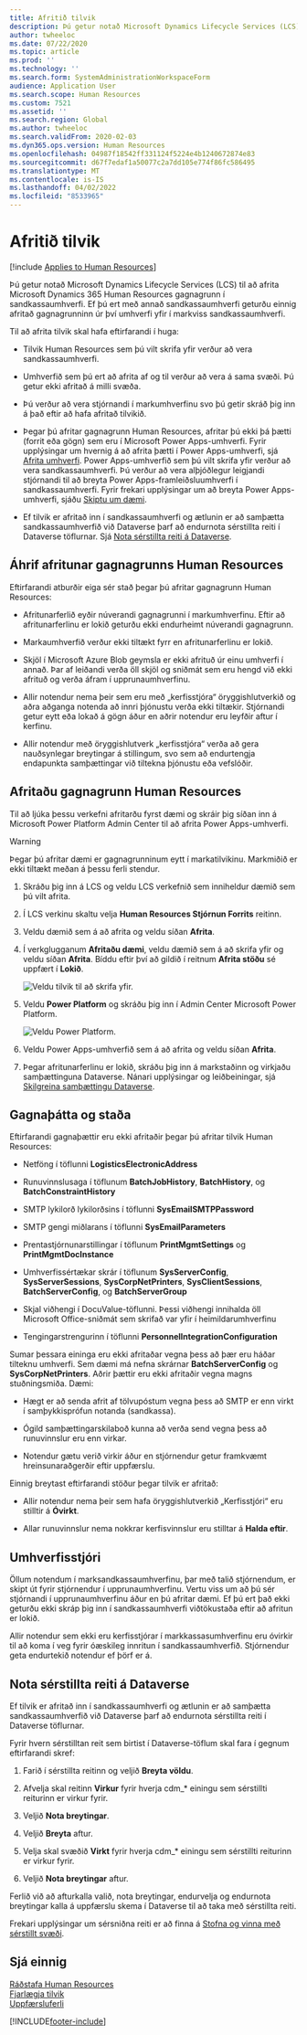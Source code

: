 ```yaml
---
title: Afritið tilvik
description: Þú getur notað Microsoft Dynamics Lifecycle Services (LCS) til að afrita Microsoft Dynamics 365 Human Resources gagnagrunn í sandkassaumhverfi.
author: twheeloc
ms.date: 07/22/2020
ms.topic: article
ms.prod: ''
ms.technology: ''
ms.search.form: SystemAdministrationWorkspaceForm
audience: Application User
ms.search.scope: Human Resources
ms.custom: 7521
ms.assetid: ''
ms.search.region: Global
ms.author: twheeloc
ms.search.validFrom: 2020-02-03
ms.dyn365.ops.version: Human Resources
ms.openlocfilehash: 04987f18542ff331124f5224e4b1240672874e83
ms.sourcegitcommit: d67f7edaf1a50077c2a7dd105e774f86fc586495
ms.translationtype: MT
ms.contentlocale: is-IS
ms.lasthandoff: 04/02/2022
ms.locfileid: "8533965"
---
```

# <a name="copy-an-instance"></a>Afritið tilvik

[!include [Applies to Human Resources](../includes/applies-to-hr.md)]


Þú getur notað Microsoft Dynamics Lifecycle Services (LCS) til að afrita Microsoft Dynamics 365 Human Resources gagnagrunn í sandkassaumhverfi. Ef þú ert með annað sandkassaumhverfi geturðu einnig afritað gagnagrunninn úr því umhverfi yfir í markviss sandkassaumhverfi.

Til að afrita tilvik skal hafa eftirfarandi í huga:

- Tilvik Human Resources sem þú vilt skrifa yfir verður að vera sandkassaumhverfi.

- Umhverfið sem þú ert að afrita af og til verður að vera á sama svæði. Þú getur ekki afritað á milli svæða.

- Þú verður að vera stjórnandi í markumhverfinu svo þú getir skráð þig inn á það eftir að hafa afritað tilvikið.

- Þegar þú afritar gagnagrunn Human Resources, afritar þú ekki þá þætti (forrit eða gögn) sem eru í Microsoft Power Apps-umhverfi. Fyrir upplýsingar um hvernig á að afrita þætti í Power Apps-umhverfi, sjá [Afrita umhverfi](/power-platform/admin/copy-environment). Power Apps-umhverfið sem þú vilt skrifa yfir verður að vera sandkassaumhverfi. Þú verður að vera alþjóðlegur leigjandi stjórnandi til að breyta Power Apps-framleiðsluumhverfi í sandkassaumhverfi. Fyrir frekari upplýsingar um að breyta Power Apps-umhverfi, sjáðu [Skiptu um dæmi](/dynamics365/admin/switch-instance).

- Ef tilvik er afritað inn í sandkassaumhverfi og ætlunin er að samþætta sandkassaumhverfið við Dataverse þarf að endurnota sérstillta reiti í Dataverse töflurnar. Sjá [Nota sérstillta reiti á Dataverse](hr-admin-setup-copy-instance.md?apply-custom-fields-to-common-data-service).

## <a name="effects-of-copying-a-human-resources-database"></a>Áhrif afritunar gagnagrunns Human Resources

Eftirfarandi atburðir eiga sér stað þegar þú afritar gagnagrunn Human Resources:

- Afritunarferlið eyðir núverandi gagnagrunni í markumhverfinu. Eftir að afritunarferlinu er lokið geturðu ekki endurheimt núverandi gagnagrunn.

- Markaumhverfið verður ekki tiltækt fyrr en afritunarferlinu er lokið.

- Skjöl í Microsoft Azure Blob geymsla er ekki afrituð úr einu umhverfi í annað. Þar af leiðandi verða öll skjöl og sniðmát sem eru hengd við ekki afrituð og verða áfram í upprunaumhverfinu.

- Allir notendur nema þeir sem eru með „kerfisstjóra“ öryggishlutverkið og aðra aðganga notenda að innri þjónustu verða ekki tiltækir. Stjórnandi getur eytt eða lokað á gögn áður en aðrir notendur eru leyfðir aftur í kerfinu.

- Allir notendur með öryggishlutverk „kerfisstjóra“ verða að gera nauðsynlegar breytingar á stillingum, svo sem að endurtengja endapunkta samþættingar við tiltekna þjónustu eða vefslóðir.

## <a name="copy-the-human-resources-database"></a>Afritaðu gagnagrunn Human Resources

Til að ljúka þessu verkefni afritarðu fyrst dæmi og skráir þig síðan inn á Microsoft Power Platform Admin Center til að afrita Power Apps-umhverfi.

> [!WARNING]
> Þegar þú afritar dæmi er gagnagrunninum eytt í markatilvikinu. Markmiðið er ekki tiltækt meðan á þessu ferli stendur.

1. Skráðu þig inn á LCS og veldu LCS verkefnið sem inniheldur dæmið sem þú vilt afrita.

2. Í LCS verkinu skaltu velja **Human Resources Stjórnun Forrits** reitinn.

3. Veldu dæmið sem á að afrita og veldu síðan **Afrita**.

4. Í verkglugganum **Afritaðu dæmi**, veldu dæmið sem á að skrifa yfir og veldu síðan **Afrita**. Bíddu eftir því að gildið í reitnum **Afrita stöðu** sé uppfært í **Lokið**.

   ![[Veldu tilvik til að skrifa yfir.](./media/copy-instance-select-target-instance.png)](./media/copy-instance-select-target-instance.png)

5. Veldu **Power Platform** og skráðu þig inn í Admin Center Microsoft Power Platform.

   ![[Veldu Power Platform.](./media/copy-instance-select-power-platform.png)](./media/copy-instance-select-power-platform.png)

6. Veldu Power Apps-umhverfið sem á að afrita og veldu síðan **Afrita**.

7. Þegar afritunarferlinu er lokið, skráðu þig inn á markstaðinn og virkjaðu samþættinguna Dataverse. Nánari upplýsingar og leiðbeiningar, sjá [Skilgreina samþættingu Dataverse](./hr-admin-integration-common-data-service.md).

## <a name="data-elements-and-statuses"></a>Gagnaþátta og staða

Eftirfarandi gagnaþættir eru ekki afritaðir þegar þú afritar tilvik Human Resources:

- Netföng í töflunni **LogisticsElectronicAddress**

- Runuvinnslusaga í töflunum **BatchJobHistory**, **BatchHistory**, og **BatchConstraintHistory**

- SMTP lykilorð lykilorðsins í töflunni **SysEmailSMTPPassword**

- SMTP gengi miðlarans í töflunni **SysEmailParameters**

- Prentastjórnunarstillingar í töflunum **PrintMgmtSettings** og **PrintMgmtDocInstance**

- Umhverfissértækar skrár í töflunum **SysServerConfig**, **SysServerSessions**, **SysCorpNetPrinters**, **SysClientSessions**, **BatchServerConfig**, og **BatchServerGroup**

- Skjal viðhengi í DocuValue-töflunni. Þessi viðhengi innihalda öll Microsoft Office-sniðmát sem skrifað var yfir í heimildarumhverfinu

- Tengingarstrengurinn í töflunni **PersonnelIntegrationConfiguration**

Sumar þessara eininga eru ekki afritaðar vegna þess að þær eru háðar tilteknu umhverfi. Sem dæmi má nefna skrárnar **BatchServerConfig** og **SysCorpNetPrinters**. Aðrir þættir eru ekki afritaðir vegna magns stuðningsmiða. Dæmi:

- Hægt er að senda afrit af tölvupóstum vegna þess að SMTP er enn virkt í samþykkisprófun notanda (sandkassa).

- Ógild samþættingarskilaboð kunna að verða send vegna þess að runuvinnslur eru enn virkar.

- Notendur gætu verið virkir áður en stjórnendur getur framkvæmt hreinsunaraðgerðir eftir uppfærslu.

Einnig breytast eftirfarandi stöður þegar tilvik er afritað:

- Allir notendur nema þeir sem hafa öryggishlutverkið „Kerfisstjóri“ eru stilltir á **Óvirkt**.

- Allar runuvinnslur nema nokkrar kerfisvinnslur eru stilltar á **Halda eftir**.

## <a name="environment-admin"></a>Umhverfisstjóri

Öllum notendum í marksandkassaumhverfinu, þar með talið stjórnendum, er skipt út fyrir stjórnendur í upprunaumhverfinu. Vertu viss um að þú sér stjórnandi í upprunaumhverfinu áður en þú afritar dæmi. Ef þú ert það ekki geturðu ekki skráp þig inn í sandkassaumhverfi viðtökustaða eftir að afritun er lokið.

Allir notendur sem ekki eru kerfisstjórar í markkassasumhverfinu eru óvirkir til að koma í veg fyrir óæskileg innritun í sandkassaumhverfið. Stjórnendur geta endurtekið notendur ef þörf er á.

## <a name="apply-custom-fields-to-dataverse"></a>Nota sérstillta reiti á Dataverse

Ef tilvik er afritað inn í sandkassaumhverfi og ætlunin er að samþætta sandkassaumhverfið við Dataverse þarf að endurnota sérstillta reiti í Dataverse töflurnar.

Fyrir hvern sérstilltan reit sem birtist í Dataverse-töflum skal fara í gegnum eftirfarandi skref:

1. Farið í sérstillta reitinn og veljið **Breyta völdu**.

2. Afvelja skal reitinn **Virkur** fyrir hverja cdm_* einingu sem sérstillti reiturinn er virkur fyrir.

3. Veljið **Nota breytingar**.

4. Veljið **Breyta** aftur.

5. Velja skal svæðið **Virkt** fyrir hverja cdm_* einingu sem sérstillti reiturinn er virkur fyrir.

6. Veljið **Nota breytingar** aftur.

Ferlið við að afturkalla valið, nota breytingar, endurvelja og endurnota breytingar kalla á uppfærslu skema í Dataverse til að taka með sérstillta reiti.

Frekari upplýsingar um sérsniðna reiti er að finna á [Stofna og vinna með sérstillt svæði](../fin-ops-core/fin-ops/get-started/user-defined-fields.md).

## <a name="see-also"></a>Sjá einnig

[Ráðstafa Human Resources](hr-admin-setup-provision.md)</br>
[Fjarlægja tilvik](hr-admin-setup-remove-instance.md)</br>
[Uppfærsluferli](hr-admin-setup-update-process.md)



[!INCLUDE[footer-include](../includes/footer-banner.md)]
